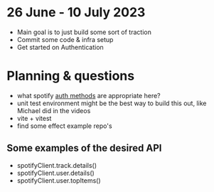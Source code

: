 # 26 June - 10 July 2023
- Main goal is to just build some sort of traction
- Commit some code & infra setup
- Get started on Authentication

# Planning & questions

- what spotify [auth methods](https://developer.spotify.com/documentation/web-api/concepts/authorization) are appropriate here?
- unit test environment might be the best way to build this out, like Michael did in the videos
- vite + vitest
- find some effect example repo's

## Some examples of the desired API

- spotifyClient.track.details()
- spotifyClient.user.details()
- spotifyClient.user.topItems()